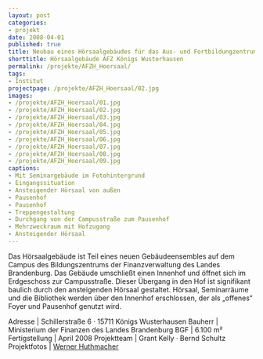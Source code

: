 ```yaml
---
layout: post
categories:
- projekt
date: 2008-04-01
published: true
title: Neubau eines Hörsaalgebäudes für das Aus- und Fortbildungzentrums des Landes Brandenburg
shorttitle: Hörsaalgebäude AFZ Königs Wusterhausen
permalink: /projekte/AFZH_Hoersaal/
tags: 
- Institut
projectpage: /projekte/AFZH_Hoersaal/02.jpg
images:
- /projekte/AFZH_Hoersaal/01.jpg
- /projekte/AFZH_Hoersaal/02.jpg
- /projekte/AFZH_Hoersaal/03.jpg
- /projekte/AFZH_Hoersaal/04.jpg
- /projekte/AFZH_Hoersaal/05.jpg
- /projekte/AFZH_Hoersaal/06.jpg
- /projekte/AFZH_Hoersaal/07.jpg
- /projekte/AFZH_Hoersaal/08.jpg
- /projekte/AFZH_Hoersaal/09.jpg
captions:
- Mit Seminargebäude im Fotohintergrund
- Eingangssituation
- Ansteigender Hörsaal von außen
- Pausenhof
- Pausenhof
- Treppengestaltung
- Durchgang von der Campusstraße zum Pausenhof
- Mehrzweckraum mit Hofzugang
- Ansteigender Hörsaal
---
```

Das Hörsaalgebäude ist Teil eines neuen Gebäudeensembles auf dem Campus des Bildungszentrums der Finanzverwaltung des Landes Brandenburg. Das Gebäude umschließt einen Innenhof und öffnet sich im Erdgeschoss zur Campusstraße. Dieser Übergang in den Hof ist signifikant baulich durch den ansteigenden Hörsaal gestaltet. Hörsaal, Seminarräume und die Bibliothek werden über den Innenhof erschlossen, der als „offenes“ Foyer und
Pausenhof genutzt wird.

Adresse				|	Schillerstraße 6 · 15711 Königs Wusterhausen 
Bauherr				|	Ministerium der Finanzen des Landes Brandenburg 
BGF					|	6.100 m² 
Fertigstellung		|	April 2008 
Projektteam			|	Grant Kelly · Bernd Schultz 
Projektfotos		|	[Werner Huthmacher](http://www.werner-huthmacher.de/)